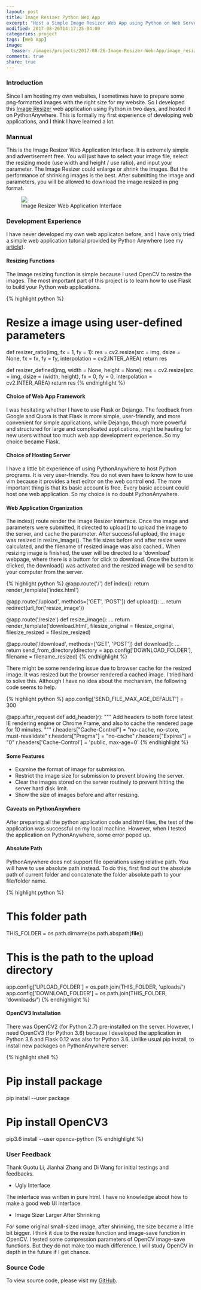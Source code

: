 ```yaml
---
layout: post
title: Image Resizer Python Web App
excerpt: "Host a Simple Image Resizer Web App using Python on Web Server"
modified: 2017-08-26T14:17:25-04:00
categories: project
tags: [Web App]
image:
  teaser: /images/projects/2017-08-26-Image-Resizer-Web-App/image_resizer_teaser.png
comments: true
share: true
---
```


### Introduction

Since I am hosting my own websites, I sometimes have to prepare some png-formatted images with the right size for my website. So I developed this [Image Resizer](http://imageresizer.pythonanywhere.com/) web application using Python in two days, and hosted it on PythonAnywhere. This is formally my first experience of developing web applications, and I think I have learned a lot.

### Mannual

This is the Image Resizer Web Application Interface. It is extremely simple and advertisement free. You will just have to select your image file, select the resizing mode (use width and height / use ratio), and input your parameter. The Image Resizer could enlarge or shrink the images. But the performance of shrinking images is the best. After submitting the image and parameters, you will be allowed to download the image resized in png format.

<figure>
    <img src = "{{ site.url }}/images/projects/2017-08-26-Image-Resizer-Web-App/image_resizer_index.png">
    <figcaption>Image Resizer Web Application Interface</figcaption>
</figure>

### Development Experience

I have never developed my own web applicaton before, and I have only tried a simple web application tutorial provided by Python Anywhere (see my [article](https://leimao.github.io/article/PythonAnywhere-WebApps-Getting-Started/)).

#### Resizing Functions
The image resizing function is simple because I used OpenCV to resize the images. The most important part of this project is to learn how to use Flask to build your Python web applications. 

{% highlight python %}
# Resize a image using user-defined parameters
def resizer_ratio(img, fx = 1, fy = 1):
    res = cv2.resize(src = img, dsize = None, fx = fx, fy = fy, interpolation = cv2.INTER_AREA)
    return res

def resizer_defined(img, width = None, height = None):
    res = cv2.resize(src = img, dsize = (width, height), fx = 0, fy = 0, interpolation = cv2.INTER_AREA)
    return res
{% endhighlight %}

#### Choice of Web App Framework

I was hesitating whether I have to use Flask or Dejango. The feedback from Google and Quora is that Flask is more simple, user-friendly, and more convenient for simple applications, while Dejango, though more powerful and structured for large and complicated applications, might be hauting for new users without too much web app development experience. So my choice became Flask.

#### Choice of Hosting Server

I have a little bit experience of using PythonAnywhere to host Python programs. It is very user-friendly. You do not even have to know how to use vim because it provides a text editor on the web control end. The more important thing is that its basic account is free. Every basic account could host one web application. So my choice is no doubt PythonAnywhere.

#### Web Application Organization

The index() route render the Image Resizer Interface. Once the image and parameters were submitted, it directed to upload() to upload the image to the server, and cache the parameter. After successful upload, the image was resized in resize_image(). The file sizes before and after resize were calculated, and the filename of resized image was also cached.. When resizing image is finished, the user will be directed to a 'download' webpage, where there is a buttom for click to download. Once the buttom is clicked, the download() was activated and the resized image will be send to your computer from the server.

{% highlight python %}
@app.route('/')
def index():
    return render_template('index.html')

@app.route('/upload', methods=['GET', 'POST'])
def upload():
    ...
    return redirect(url_for('resize_image'))

@app.route('/resize')
def resize_image():
    ...
    return render_template('download.html', filesize_original = filesize_original, filesize_resized = filesize_resized)

@app.route('/download', methods=['GET', 'POST'])
def download():
    ...
    return send_from_directory(directory = app.config['DOWNLOAD_FOLDER'], filename = filename_resized)
{% endhighlight %}

There might be some rendering issue due to browser cache for the resized image. It was resized but the browser rendered a cached image. I tried hard to solve this. Although I have no idea about the mechanism, the following code seems to help.

{% highlight python %}
app.config['SEND_FILE_MAX_AGE_DEFAULT'] = 300

@app.after_request
def add_header(r):
    """
    Add headers to both force latest IE rendering engine or Chrome Frame,
    and also to cache the rendered page for 10 minutes.
    """
    r.headers["Cache-Control"] = "no-cache, no-store, must-revalidate"
    r.headers["Pragma"] = "no-cache"
    r.headers["Expires"] = "0"
    r.headers['Cache-Control'] = 'public, max-age=0'
{% endhighlight %}

#### Some Features

* Examine the format of image for submission.
* Restrict the image size for submission to prevent blowing the server.
* Clear the images stored on the server routinely to prevent hitting the server hard disk limit.
* Show the size of images before and after resizing.

#### Caveats on PythonAnywhere

After preparing all the python application code and html files, the test of the application was successful on my local machine. However, when I tested the application on PythonAnywhere, some error poped up. 

#### Absolute Path
PythonAnywhere does not support file operations using relative path. You will have to use absolute path instead. To do this, first find out the absolute path of current folder and concatenate the folder absolute path to your file/folder name.

{% highlight python %}
# This folder path
THIS_FOLDER = os.path.dirname(os.path.abspath(__file__))

# This is the path to the upload directory
app.config['UPLOAD_FOLDER'] = os.path.join(THIS_FOLDER, 'uploads/')
app.config['DOWNLOAD_FOLDER'] = os.path.join(THIS_FOLDER, 'downloads/')
{% endhighlight %}

#### OpenCV3 Installation
There was OpenCV2 (for Python 2.7) pre-installed on the server. However, I need OpenCV3 (for Python 3.6) because I developed the application in Python 3.6 and Flask 0.12 was also for Python 3.6. Unlike usual pip install, to install new packages on PythonAnywhere server:

{% highlight shell %}
# Pip install package
pip install --user package
# Pip install OpenCV3
pip3.6 install --user opencv-python
{% endhighlight %}

### User Feedback

Thank Guotu Li, Jianhai Zhang and Di Wang for initial testings and feedbacks.

* Ugly Interface

The interface was written in pure html. I have no knowledge about how to make a good web UI interface.

* Image Sizer Larger After Shrinking

For some original small-sized image, after shrinking, the size became a little bit bigger. I think it due to the resize function and image-save function in OpenCV. I tested some compression parameters of OpenCV image-save functions. But they do not make too much difference. I will study OpenCV in depth in the future if I get chance.

### Source Code

To view source code, please visit my [GitHub](https://github.com/leimao/Image_Resizer).